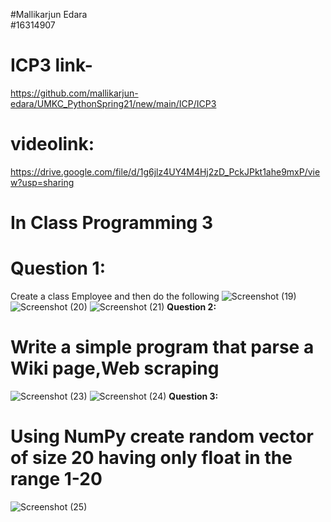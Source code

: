 #Mallikarjun Edara <br />
#16314907
# ICP3 link-
https://github.com/mallikarjun-edara/UMKC_PythonSpring21/new/main/ICP/ICP3
# videolink:
https://drive.google.com/file/d/1g6jlz4UY4M4Hj2zD_PckJPkt1ahe9mxP/view?usp=sharing <br />
# In Class Programming 3
# Question 1:
 Create a class Employee and then do the following
![Screenshot (19)](https://user-images.githubusercontent.com/63585043/107128566-54a4f280-6884-11eb-8ba2-a81de3e69da4.png)
![Screenshot (20)](https://user-images.githubusercontent.com/63585043/107128639-e3b20a80-6884-11eb-99ec-3dc465e7c46c.png)
![Screenshot (21)](https://user-images.githubusercontent.com/63585043/107128646-eca2dc00-6884-11eb-9723-02ef5dea105d.png)
**Question 2:**
# Write a simple program that parse a Wiki page,Web scraping 
![Screenshot (23)](https://user-images.githubusercontent.com/63585043/107128897-ff1e1500-6886-11eb-940c-5412c5ba1055.png)
![Screenshot (24)](https://user-images.githubusercontent.com/63585043/107129175-14943e80-6889-11eb-8d00-17dc874105d3.png)
**Question 3:**
# Using NumPy create random vector of size 20 having only float in the range 1-20
![Screenshot (25)](https://user-images.githubusercontent.com/63585043/107129514-6e960380-688b-11eb-85c5-fa22a855199d.png)

